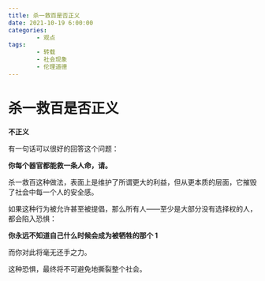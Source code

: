 ```yaml
---
title: 杀一救百是否正义
date: 2021-10-19 6:00:00
categories:
        - 观点
tags:
        - 转载
        - 社会现象
        - 伦理道德
---
```


# 杀一救百是否正义

**不正义**

有一句话可以很好的回答这个问题：

**你每个器官都能救一条人命，请。**

杀一救百这种做法，表面上是维护了所谓更大的利益，但从更本质的层面，它摧毁了社会中每一个人的安全感。

如果这种行为被允许甚至被提倡，那么所有人——至少是大部分没有选择权的人，都会陷入恐惧：

**你永远不知道自己什么时候会成为被牺牲的那个 1**

而你对此将毫无还手之力。

这种恐惧，最终将不可避免地撕裂整个社会。
